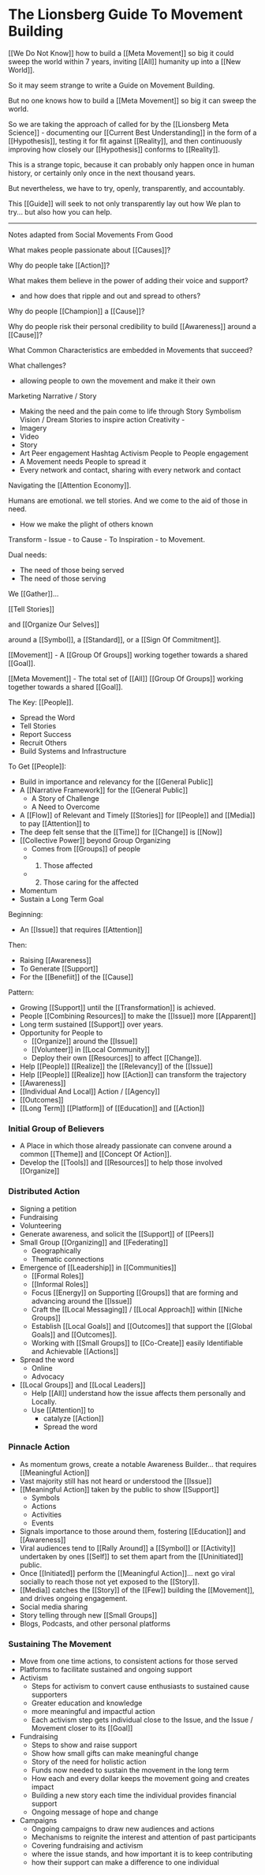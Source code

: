 # The Lionsberg Guide To Movement Building 

[[We Do Not Know]] how to build a [[Meta Movement]] so big it could sweep the world within 7 years, inviting [[All]] humanity up into a [[New World]]. 

So it may seem strange to write a Guide on Movement Building. 

But no one knows how to build a [[Meta Movement]] so big it can sweep the world. 

So we are taking the approach of called for by the [[Lionsberg Meta Science]] - documenting our [[Current Best Understanding]] in the form of a [[Hypothesis]], testing it for fit against [[Reality]], and then continuously improving how closely our [[Hypothesis]] conforms to [[Reality]]. 

This is a strange topic, because it can probably only happen once in human history, or certainly only once in the next thousand years. 

But nevertheless, we have to try, openly, transparently, and accountably. 

This [[Guide]] will seek to not only transparently lay out how We plan to try... but also how you can help. 

___
Notes adapted from Social Movements From Good

What makes people passionate about [[Causes]]? 

Why do people take [[Action]]?  

What makes them believe in the power of adding their voice and support? 
- and how does that ripple and out and spread to others? 

Why do people [[Champion]] a [[Cause]]? 

Why do people risk their personal credibility to build [[Awareness]] around a [[Cause]]? 

What Common Characteristics are embedded in Movements that succeed? 

What challenges? 
- allowing people to own the movement and make it their own 

Marketing
Narrative / Story
- Making the need and the pain come to life through Story 
Symbolism 
Vision / Dream 
Stories to inspire action 
Creativity - 
- Imagery 
- Video 
- Story 
- Art 
Peer engagement 
Hashtag Activism 
People to People engagement 
- A Movement needs People to spread it 
- Every network and contact, sharing with every network and contact 

Navigating the [[Attention Economy]]. 

Humans are emotional. we tell stories. And we come to the aid of those in need. 
- How we make the plight of others known  

Transform - Issue - to Cause - To Inspiration - to Movement. 

Dual needs: 
- The need of those being served
- The need of those serving 

We [[Gather]]... 

[[Tell Stories]]  

and [[Organize Our Selves]] 

around a [[Symbol]], a [[Standard]], or a [[Sign Of Commitment]].  

[[Movement]] - A [[Group Of Groups]] working together towards a shared [[Goal]].  

[[Meta Movement]] - The total set of [[All]] [[Group Of Groups]] working together towards a shared [[Goal]].  

The Key: [[People]]. 
- Spread the Word  
- Tell Stories 
- Report Success 
- Recruit Others 
- Build Systems and Infrastructure 

To Get [[People]]: 
- Build in importance and relevancy for the [[General Public]] 
- A [[Narrative Framework]] for the [[General Public]]  
	- A Story of Challenge 
	- A Need to Overcome 
- A [[Flow]] of Relevant and Timely [[Stories]] for [[People]] and [[Media]] to pay [[Attention]] to 
- The deep felt sense that the [[Time]] for [[Change]] is [[Now]]  
- [[Collective Power]] beyond Group Organizing 
	- Comes from [[Groups]] of people 
	- 1. Those affected 
	- 2. Those caring for the affected 
- Momentum 
- Sustain a Long Term Goal 

Beginning: 
- An [[Issue]] that requires [[Attention]]  

Then: 
- Raising [[Awareness]] 
- To Generate [[Support]] 
- For the [[Benefiit]] of the [[Cause]]  

Pattern: 
- Growing [[Support]] until the [[Transformation]] is achieved. 
- People [[Combining Resources]] to make the [[Issue]] more [[Apparent]] 
- Long term sustained [[Support]] over years. 
- Opportunity for People to 
	- [[Organize]] around the [[Issue]]  
	- [[Volunteer]] in [[Local Community]] 
	- Deploy their own [[Resources]] to affect [[Change]]. 
- Help [[People]] [[Realize]] the [[Relevancy]] of the [[Issue]]  
- Help [[People]] [[Realize]] how [[Action]] can transform the trajectory 
- [[Awareness]]  
- [[Individual And Local]] Action / [[Agency]]  
- [[Outcomes]] 
- [[Long Term]] [[Platform]] of [[Education]] and [[Action]] 

### Initial Group of Believers 
- A Place in which those already passionate can convene around a common [[Theme]] and [[Concept Of Action]]. 
- Develop the [[Tools]] and [[Resources]] to help those involved [[Organize]]

### Distributed Action 
- Signing a petition 
- Fundraising 
- Volunteering 
- Generate awareness, and solicit the [[Support]] of [[Peers]]  
- Small Group [[Organizing]] and [[Federating]]  
	- Geographically 
	- Thematic connections 
- Emergence of [[Leadership]] in [[Communities]]
	- [[Formal Roles]]
	- [[Informal Roles]]  
	- Focus [[Energy]] on Supporting [[Groups]] that are forming and advancing around the [[Issue]]  
	- Craft the [[Local Messaging]] / [[Local Approach]] within [[Niche Groups]] 
	- Establish [[Local Goals]] and [[Outcomes]] that support the [[Global Goals]] and [[Outcomes]]. 
	- Working with [[Small Groups]] to [[Co-Create]] easily Identifiable and Achievable [[Actions]]  
- Spread the word 
	- Online
	- Advocacy 
- [[Local Groups]] and [[Local Leaders]] 
	- Help [[All]] understand how the issue affects them personally and Locally.  
	- Use [[Attention]] to 
		- catalyze [[Action]]
		- Spread the word

### Pinnacle Action 
- As momentum grows, create a notable Awareness Builder... that requires [[Meaningful Action]]  
- Vast majority still has not heard or understood the [[Issue]]  
- [[Meaningful Action]] taken by the public to show [[Support]]  
	- Symbols 
	- Actions 
	- Activities 
	- Events 
- Signals importance to those around them, fostering [[Education]] and [[Awareness]]  
- Viral audiences tend to [[Rally Around]] a [[Symbol]] or [[Activity]] undertaken by ones [[Self]] to set them apart from the [[Uninitiated]] public. 
- Once [[Initiated]] perform the [[Meaningful Action]]... next go viral socially to reach those not yet exposed to the [[Story]]. 
- [[Media]] catches the [[Story]] of the [[Few]] building the [[Movement]], and drives ongoing engagement. 
- Social media sharing 
- Story telling through new [[Small Groups]]  
- Blogs, Podcasts, and other personal platforms 

### Sustaining The Movement 
- Move from one time actions, to consistent actions for those served 
- Platforms to facilitate sustained and ongoing support  
- Activism 
	- Steps for activism to convert cause enthusiasts to sustained cause supporters
	- Greater education and knowledge 
	- more meaningful and impactful action 
	- Each activism step gets individual close to the Issue, and the Issue / Movement closer to its [[Goal]] 
- Fundraising 
	- Steps to show and raise support 
	- Show how small gifts can make meaningful change 
	- Story of the need for holistic action 
	- Funds now needed to sustain the movement in the long term 
	- How each and every dollar keeps the movement going and creates impact 
	- Building a new story each time the individual provides financial support 
	- Ongoing message of hope and change 
- Campaigns
	- Ongoing campaigns to draw new audiences and actions 
	- Mechanisms to reignite the interest and attention of past participants 
	- Covering fundraising and activism 
	- where the issue stands, and how important it is to keep contributing 
	- how their support can make a difference to one individual  